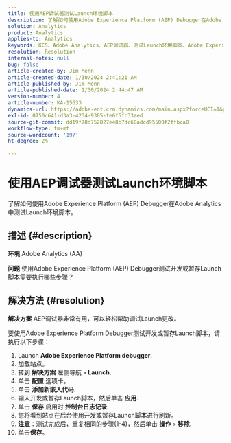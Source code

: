 ```yaml
---
title: 使用AEP调试器测试Launch环境脚本
description: 了解如何使用Adobe Experience Platform (AEP) Debugger在Adobe Analytics中测试Launch环境脚本。
solution: Analytics
product: Analytics
applies-to: Analytics
keywords: KCS、Adobe Analytics、AEP调试器、测试Launch环境脚本、Adobe Experience Platform、操作说明
resolution: Resolution
internal-notes: null
bug: false
article-created-by: Jim Menn
article-created-date: 1/30/2024 2:41:21 AM
article-published-by: Jim Menn
article-published-date: 1/30/2024 2:44:47 AM
version-number: 4
article-number: KA-15633
dynamics-url: https://adobe-ent.crm.dynamics.com/main.aspx?forceUCI=1&pagetype=entityrecord&etn=knowledgearticle&id=ae299c0a-19bf-ee11-9079-6045bd006268
exl-id: 0750c641-d3a3-4234-9305-fe6f5fc33aed
source-git-commit: dd19f78d752827e48b7dc68adcd95500f2ffbca0
workflow-type: tm+mt
source-wordcount: '197'
ht-degree: 2%

---
```


# 使用AEP调试器测试Launch环境脚本


了解如何使用Adobe Experience Platform (AEP) Debugger在Adobe Analytics中测试Launch环境脚本。

## 描述 {#description}


<b>环境</b>
Adobe Analytics (AA)

<b>问题</b>
使用Adobe Experience Platform (AEP) Debugger测试开发或暂存Launch脚本需要执行哪些步骤？


## 解决方法 {#resolution}


<b>解决方案</b>
AEP调试器非常有用，可以轻松帮助调试Launch更改。

要使用Adobe Experience Platform Debugger测试开发或暂存Launch脚本，请执行以下步骤：

1. Launch <b>Adobe Experience Platform debugger</b>.
2. 加载站点。
3. 转到 <b>解决方案</b> 左侧导航 `>`  <b>Launch</b>.
4. 单击 <b>配置</b> 选项卡。
5. 单击 <b>添加新嵌入代码</b>.
6. 输入开发或暂存Launch脚本，然后单击 <b>应用</b>.
7. 单击 <b>保存</b> 启用时 <b>控制台日志记录</b>.
8. 您将看到站点在后台使用开发或暂存Launch脚本进行刷新。
9. <b><u>注意</u></b>：测试完成后，重复相同的步骤(1-4)，然后单击 <b>操作</b> `>`  <b>移除</b>.
10. 单击<b>保存</b>。
